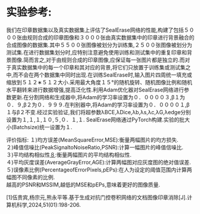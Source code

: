 # 实验参考:
我们在印章数据集以及真实数据集上评估了SealErase网络的性能,构建了包括５０００张由规则合成的印章图像和３０００张由真实数据集中的印章进行背景融合的合成图像的数据集.其中５５００张图像被划分为训练集,２５００张图像被划分为测试集.在进行数据集划分时,应特别注意避免使用训练和测试集中的重复印章和背景图像.简而言之,对于由规则合成的印章图像,应保证每一张图片都是独立的.而对于真实数据集中的每一个印章和其对应的背景,将它们只放置于训练集或测试集之中,而不会在两个数据集中同时出现.在训练SealErase时,输入图片四周统一填充或缩放到５１２∗５１２大小.采用最大角度１５°的随机旋转、随机图像比例和随机水平翻转来进行数据增强,提高泛化性.利用Adam优化器对SealErase网络进行参数更新.在分割网络和生成器中,将Adam的学习率设置为０．００００３,β１为０．９,β２为０．９９９.在判别器中,将Adam的学习率设置为０．００００１,β１与β２不变.经过实验验证,我们将超参数λBCE,λDice,λb,λs,λc,λG,λedge分别设置为１,１,１,１０,５,０．１,１.
SealErase网络通过PyTorch构建.实验的批大小(Batchsize)统一设置为１.

评价指标:
１)均方误差(MeanSquareError,MSE):衡量两幅图片的均方损失.  
２)峰值信噪比(PeakSignaltoNoiseRatio,PSNR):计算一幅图片的峰值信噪比.  
３)平均结构相似性[８](MeanStructuralSimilarity,MSSIM):衡量两幅图片的平均结构相似性.  
４)平均灰度误差(AverageGrayError,AGE):计算两幅图对应灰度图的绝对值误差.  
５)误像素比例(PercentageofErrorPixels,pEPs):在人为设定的阈值范围内计算两幅图不同像素的比例.  
越高的PSNR和MSSIM,越低的MSE和pEPs,意味着更好的图像质量. 

[1]伍贵宾,杨宗元,熊永平等.基于生成对抗门控卷积网络的文档图像印章消除[J].计算机科学,2024,51(01):198-206.
